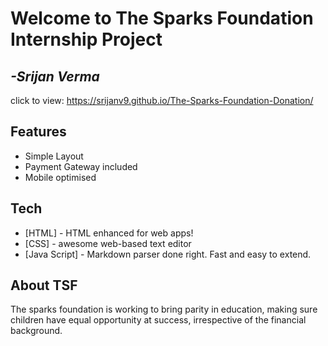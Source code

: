 # Welcome to The Sparks Foundation Internship Project
## _-Srijan Verma_

click to view: https://srijanv9.github.io/The-Sparks-Foundation-Donation/

## Features
- Simple Layout
- Payment Gateway included
- Mobile optimised 


## Tech
- [HTML] - HTML enhanced for web apps!
- [CSS] - awesome web-based text editor
- [Java Script] - Markdown parser done right. Fast and easy to extend.


## About TSF
The sparks foundation is working to bring parity in education, making sure children have equal opportunity at success, irrespective of the financial background.
